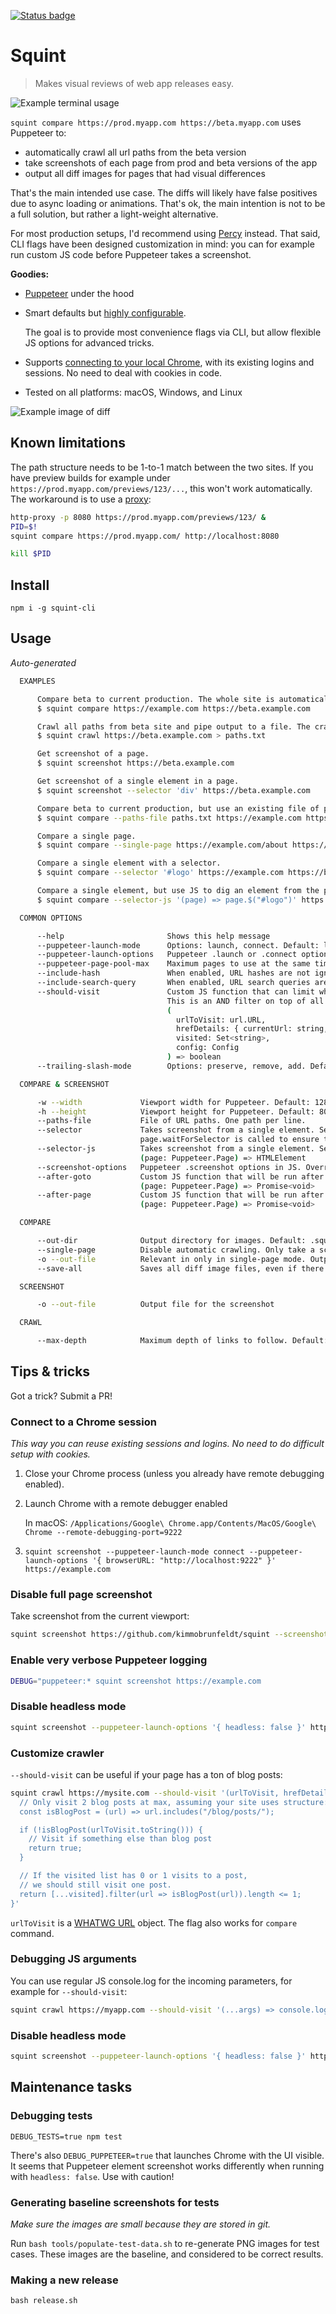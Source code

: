 [![Status badge](https://github.com/kimmobrunfeldt/squint/actions/workflows/test.yml/badge.svg?branch=main)](https://github.com/kimmobrunfeldt/squint/actions?query=branch%3Amain)

# Squint

> Makes visual reviews of web app releases easy.

![Example terminal usage](docs/terminal.gif)

`squint compare https://prod.myapp.com https://beta.myapp.com` uses Puppeteer to:

* automatically crawl all url paths from the beta version
* take screenshots of each page from prod and beta versions of the app
* output all diff images for pages that had visual differences

That's the main intended use case. The diffs will likely
have false positives due to async loading or animations. That's ok,
the main intention is not to be a full solution, but rather a light-weight
alternative.

For most production setups, I'd recommend using [Percy](https://percy.io/) instead.
That said, CLI flags have been designed customization in mind: you can for example run
custom JS code before Puppeteer takes a screenshot.

**Goodies:**

* [Puppeteer](https://github.com/puppeteer/puppeteer) under the hood
* Smart defaults but [highly configurable](#usage).

    The goal is to provide most convenience flags via CLI, but allow flexible JS options for advanced tricks.

* Supports [connecting to your local Chrome](#connect-to-a-chrome-session), with its existing logins and sessions. No need to deal with cookies in code.
* Tested on all platforms: macOS, Windows, and Linux

![Example image of diff](docs/diff.png)

## Known limitations

The path structure needs to be 1-to-1 match between the two sites. If you have preview builds for example under
`https://prod.myapp.com/previews/123/...`, this won't work automatically. The workaround is to use a [proxy](https://www.npmjs.com/package/http-proxy-cli):

```bash
http-proxy -p 8080 https://prod.myapp.com/previews/123/ &
PID=$!
squint compare https://prod.myapp.com/ http://localhost:8080

kill $PID
```

## Install

`npm i -g squint-cli`

## Usage

*Auto-generated*

```bash
  EXAMPLES

      Compare beta to current production. The whole site is automatically crawled.
      $ squint compare https://example.com https://beta.example.com

      Crawl all paths from beta site and pipe output to a file. The crawler only follows site-internal links.
      $ squint crawl https://beta.example.com > paths.txt

      Get screenshot of a page.
      $ squint screenshot https://beta.example.com

      Get screenshot of a single element in a page.
      $ squint screenshot --selector 'div' https://beta.example.com

      Compare beta to current production, but use an existing file of paths.
      $ squint compare --paths-file paths.txt https://example.com https://beta.example.com

      Compare a single page.
      $ squint compare --single-page https://example.com/about https://beta.example.com/about

      Compare a single element with a selector.
      $ squint compare --selector '#logo' https://example.com https://beta.example.com

      Compare a single element, but use JS to dig an element from the page. (page: Puppeteer.Page) => HTMLElement
      $ squint compare --selector-js '(page) => page.$("#logo")' https://example.com https://beta.example.com

  COMMON OPTIONS

      --help                       Shows this help message
      --puppeteer-launch-mode      Options: launch, connect. Default: launch
      --puppeteer-launch-options   Puppeteer .launch or .connect options in JS. Default: {"headless":true}
      --puppeteer-page-pool-max    Maximum pages to use at the same time with Puppeteer. Default: 10
      --include-hash               When enabled, URL hashes are not ignored when crawling. Default: false
      --include-search-query       When enabled, URL search queries are not ignored when crawling. Default: false
      --should-visit               Custom JS function that can limit which links the crawler follows.
                                   This is an AND filter on top of all other filters.
                                   (
                                     urlToVisit: url.URL,
                                     hrefDetails: { currentUrl: string, href: string },
                                     visited: Set<string>,
                                     config: Config
                                   ) => boolean
      --trailing-slash-mode        Options: preserve, remove, add. Default: preserve

  COMPARE & SCREENSHOT

      -w --width             Viewport width for Puppeteer. Default: 1280
      -h --height            Viewport height for Puppeteer. Default: 800
      --paths-file           File of URL paths. One path per line.
      --selector             Takes screenshot from a single element. Selector for document.querySelector.
                             page.waitForSelector is called to ensure the element is visible.
      --selector-js          Takes screenshot from a single element. Selector as JS function that digs an element.
                             (page: Puppeteer.Page) => HTMLElement
      --screenshot-options   Puppeteer .screenshot options in JS. Overrides other options.
      --after-goto           Custom JS function that will be run after Puppeteer page.goto has been called.
                             (page: Puppeteer.Page) => Promise<void>
      --after-page           Custom JS function that will be run after Puppeteer page has been created.
                             (page: Puppeteer.Page) => Promise<void>

  COMPARE

      --out-dir              Output directory for images. Default: .squint
      --single-page          Disable automatic crawling. Only take a screenshot from single page.
      -o --out-file          Relevant in only in single-page mode. Output file for the diff image.
      --save-all             Saves all diff image files, even if there are zero differences.

  SCREENSHOT

      -o --out-file          Output file for the screenshot

  CRAWL

      --max-depth            Maximum depth of links to follow. Default: Infinity


```

## Tips & tricks

Got a trick? Submit a PR!
### Connect to a Chrome session

*This way you can reuse existing sessions and logins. No need to do difficult setup with cookies.*

1. Close your Chrome process (unless you already have remote debugging enabled).
2. Launch Chrome with a remote debugger enabled

    In macOS: `/Applications/Google\ Chrome.app/Contents/MacOS/Google\ Chrome --remote-debugging-port=9222`

3. `squint screenshot --puppeteer-launch-mode connect --puppeteer-launch-options '{ browserURL: "http://localhost:9222" }' https://example.com`


### Disable full page screenshot

Take screenshot from the current viewport:

```bash
squint screenshot https://github.com/kimmobrunfeldt/squint --screenshot-options '{ fullPage: false }';
```

### Enable very verbose Puppeteer logging

```bash
DEBUG="puppeteer:* squint screenshot https://example.com
```

### Disable headless mode

```bash
squint screenshot --puppeteer-launch-options '{ headless: false }' https://example.com
```

### Customize crawler

`--should-visit` can be useful if your page has a ton of blog posts:

```bash
squint crawl https://mysite.com --should-visit '(urlToVisit, hrefDetails, visited) => {
  // Only visit 2 blog posts at max, assuming your site uses structure: /blog/posts/:id
  const isBlogPost = (url) => url.includes("/blog/posts/");

  if (!isBlogPost(urlToVisit.toString())) {
    // Visit if something else than blog post
    return true;
  }

  // If the visited list has 0 or 1 visits to a post,
  // we should still visit one post.
  return [...visited].filter(url => isBlogPost(url)).length <= 1;
}'
```

`urlToVisit` is a [WHATWG URL](https://nodejs.org/api/url.html#url_new_url_input_base) object.
The flag also works for `compare` command.

### Debugging JS arguments

You can use regular JS console.log for the incoming parameters, for example for `--should-visit`:

```bash
squint crawl https://myapp.com --should-visit '(...args) => console.log(...args) || true'
```

### Disable headless mode

```bash
squint screenshot --puppeteer-launch-options '{ headless: false }' https://example.com
```

## Maintenance tasks

### Debugging tests

```
DEBUG_TESTS=true npm test
```

There's also `DEBUG_PUPPETEER=true` that launches Chrome with the UI visible. It seems that Puppeteer element screenshot works differently when running with `headless: false`. Use with caution!


### Generating baseline screenshots for tests

*Make sure the images are small because they are stored in git.*

Run `bash tools/populate-test-data.sh` to re-generate PNG images for test cases.
These images are the baseline, and considered to be correct results.

### Making a new release

```
bash release.sh
```